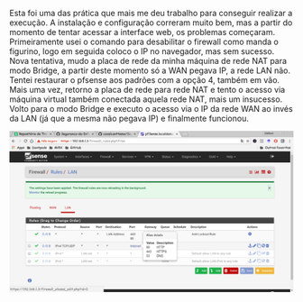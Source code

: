 Esta foi uma das prática que mais me deu trabalho para conseguir realizar a execução. A instalação e configuração correram muito bem, mas a partir do momento de tentar acessar a interface web, os problemas começaram. Primeiramente usei o comando para desabilitar o firewall como manda o figurino, logo em seguida coloco o IP no navegador, mas sem sucesso. Nova tentativa, mudo a placa de rede da minha máquina de rede NAT para modo Bridge, a partir deste momento só a WAN pegava IP, a rede LAN não. Tentei restaurar o pfsense aos padrões com a opção 4, também em vão. Mais uma vez, retorno a placa de rede para rede NAT e tento o acesso via máquina virtual também conectada aquela rede NAT, mais um insucesso. Volto para o modo Bridge e executo o acesso via o IP da rede WAN ao invés da LAN (já que a mesma não pegava IP) e finalmente funcionou.

<img src="https://github.com/cavalcantteme/Seguranca20181/blob/master/Pratica_PfSense/pfsense.png"/>
